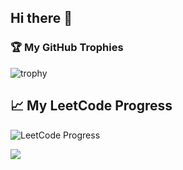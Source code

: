 ## Hi there 👋

### 🏆 My GitHub Trophies

![trophy](https://github-profile-trophy.vercel.app/?username=Nav-iq&theme=onedark)

## 📈 My LeetCode Progress

![LeetCode Progress](./images/leetcode_progress.png)

![](https://leetcard.jacoblin.cool/Nav-iq?ext=heatmap)
